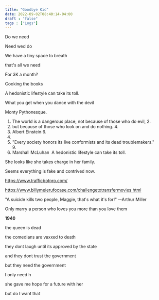 ```yaml
---
title: "Goodbye Kid"
date: 2022-09-02T08:40:14-04:00
draft : "false"
tags : ["Logs"]
---
```


<!--more-->


Do we need

Need wed do

We have a tiny space to breath

that's all we need

For 3K a month?

Cooking the books


A hedonistic lifestyle can take its toll.

What you get when you dance with the devil

Monty Pythonesque.

1. The world is a dangerous place, not because of those who do evil,
2. 
3. but because of those who look on and do nothing.
4. 
5. Albert Einstein
6. 
7.   
8. "Every society honors its live conformists and its dead troublemakers."
9. 
10. Marshall McLuhan 
A hedonistic lifestyle can take its toll.

She looks like she takes charge in her family.

Seems everything is fake and contrived now.

https://www.trafficbotpro.com/

https://www.billymeierufocase.com/challengetotransfermovies.html


"A suicide kills two people, Maggie, that's what it's for!" --Arthur Miller

Only marry a person who loves you more than you love them


**1940**

the queen is dead

the comedians are vaxxed to death

they dont laugh until its approved by the state

and they dont trust the government

but they need the government

I only need h

she gave me hope for a future with her

but do I want that



<!--

| Dailies        | Questions           | Answers  |
| ------------- |:-------------:| -----:|
| Read()      | *What did you read?* | X |
| Write()      | *What did you write?*      |   X |
| Create() | *What did you make?*      |    X |
| Exercise() | *Dance workout (or otherwise?)*      |    X |
| Audio() | *You recorded what:*      |    X |
| Video() | *You filmed what:*      |    X |
| Finish() | *You bounced what track:*      |    X |
| Live() | *You sang what live:*      |    X |
| Finish2() | *You made what visuals*      |    X |
| Phone() | *You called who:*      |    X |
| Share() | *Uploaded what to archive:*      |    X |
| PBD() | *You did what for PBD?*      |    X |
| Web() | *You did what to POLIW.AT?*      |    X |
| Love&Legacy() | *You did what for friends/fam?*      |    X |
| God() | *You're grateful for what?*      |    X |
<sub>v1.0</sub>

 -->
